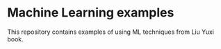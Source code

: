 # Machine Learning examples

This repository contains examples of using ML techniques from Liu Yuxi book.